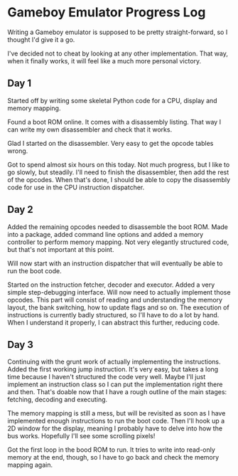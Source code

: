 Gameboy Emulator Progress Log
=============================

Writing a Gameboy emulator is supposed to be pretty straight-forward, so I
thought I'd give it a go.

I've decided not to cheat by looking at any other implementation. That way,
when it finally works, it will feel like a much more personal victory.

Day 1
-----

Started off by writing some skeletal Python code for a CPU, display and memory
mapping.

Found a boot ROM online. It comes with a disassembly listing. That way I can
write my own disassembler and check that it works.

Glad I started on the disassembler. Very easy to get the opcode tables wrong.

Got to spend almost six hours on this today. Not much progress, but I like to
go slowly, but steadily. I'll need to finish the disassembler, then add the
rest of the opcodes. When that's done, I should be able to copy the disassembly
code for use in the CPU instruction dispatcher.

Day 2
-----

Added the remaining opcodes needed to disassemble the boot ROM. Made into a
package, added command line options and added a memory controller to perform
memory mapping. Not very elegantly structured code, but that's not important at
this point.

Will now start with an instruction dispatcher that will eventually be able to
run the boot code.

Started on the instruction fetcher, decoder and executor. Added a very simple
step-debugging interface. Will now need to actually implement those opcodes.
This part will consist of reading and understanding the memory layout, the bank
switching, how to update flags and so on. The execution of instructions is
currently badly structured, so I'll have to do a lot by hand. When I understand
it properly, I can abstract this further, reducing code.

Day 3
-----

Continuing with the grunt work of actually implementing the instructions. Added
the first working jump instruction. It's very easy, but takes a long time
because I haven't structured the code very well. Maybe I'll just implement an
instruction class so I can put the implementation right there and then. That's
doable now that I have a rough outline of the main stages: fetching, decoding
and executing.

The memory mapping is still a mess, but will be revisited as soon as I have
implemented enough instructions to run the boot code. Then I'll hook up a
2D window for the display, meaning I probably have to delve into how the bus
works. Hopefully I'll see some scrolling pixels!

Got the first loop in the bood ROM to run. It tries to write into read-only
memory at the end, though, so I have to go back and check the memory mapping
again.

